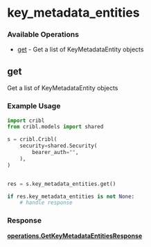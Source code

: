 # key_metadata_entities

### Available Operations

* [get](#get) - Get a list of KeyMetadataEntity objects

## get

Get a list of KeyMetadataEntity objects

### Example Usage

```python
import cribl
from cribl.models import shared

s = cribl.Cribl(
    security=shared.Security(
        bearer_auth="",
    ),
)


res = s.key_metadata_entities.get()

if res.key_metadata_entities is not None:
    # handle response
```


### Response

**[operations.GetKeyMetadataEntitiesResponse](../../models/operations/getkeymetadataentitiesresponse.md)**

